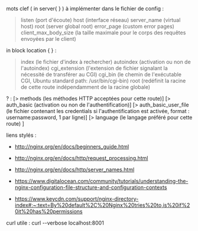 mots clef ( in server{ } ) à implémenter dans le fichier de config :

> listen	        		(port d'écoute)
> host				        (interface réseau)
> server_name	        	(virtual host)
> root		        		(server global root)
> error_page				(custom error pages)
> client_max_body_size		(la taille maximale pour le corps des requêtes envoyées par le client)

in block location { } :
> index				(le fichier d'index à rechercher)
> autoindex			(activation ou non de l'autoindex)
> cgi_extension		(l'extension de fichier signalant la nécessité de transférer au CGI)
> cgi_bin			(le chemin de l'exécutable CGI, Ubuntu standard path: /usr/bin/cgi-bin)
> root				(redéfinit la racine de cette route indépendamment de la racine globale)

? :
[> methods					(les méthodes HTTP acceptées pour cette route)]
[> auth_basic				(activation ou non de l'authentification)]
[> auth_basic_user_file		(le fichier contenant les credentials si l'authentification est activée, format : username:password, 1 par ligne)]
[> language					(le langage préféré pour cette route) ]




liens stylés :

- http://nginx.org/en/docs/beginners_guide.html

- http://nginx.org/en/docs/http/request_processing.html

- http://nginx.org/en/docs/http/server_names.html

- https://www.digitalocean.com/community/tutorials/understanding-the-nginx-configuration-file-structure-and-configuration-contexts

- https://www.keycdn.com/support/nginx-directory-index#:~:text=By%20default%2C%20Nginx%20tries%20to,is%20if%20it%20has%20permissions


curl utile :
curl --verbose localhost:8001